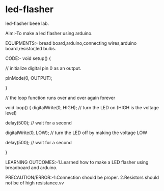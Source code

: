 # led-flasher
led-flasher
beee lab. 

Aim:-To make a led flasher using arduino. 

EQUIPMENTS:- bread board,arduino,connecting wires,arduino board,resistor,led bulbs. 


CODE:- void setup()
{

// initialize digital pin 0 as an output.

pinMode(0, OUTPUT);

}


// the loop function runs over and over again forever

void loop()
{
digitalWrite(0, HIGH); // turn the LED on (HIGH is the voltage level)

delay(500); // wait for a second

digitalWrite(0, LOW); // turn the LED off by making the voltage LOW

delay(500); // wait for a second

}

LEARNING OUTCOMES:-1.Learned how to make a LED flasher using breadboard and arduino.

PRECAUTION/ERROR:-1.Connection should be proper. 2.Resistors should not be of high resistance.vv

